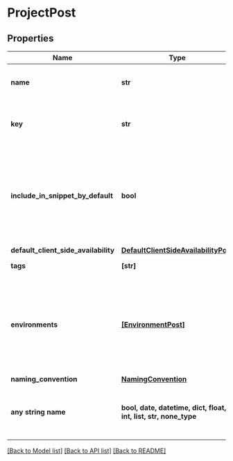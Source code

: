 # ProjectPost


## Properties
Name | Type | Description | Notes
------------ | ------------- | ------------- | -------------
**name** | **str** | A human-friendly name for the project. | 
**key** | **str** | A unique key used to reference the project in your code. | 
**include_in_snippet_by_default** | **bool** | Whether or not flags created in this project are made available to the client-side JavaScript SDK by default. | [optional] 
**default_client_side_availability** | [**DefaultClientSideAvailabilityPost**](DefaultClientSideAvailabilityPost.md) |  | [optional] 
**tags** | **[str]** | Tags for the project | [optional] 
**environments** | [**[EnvironmentPost]**](EnvironmentPost.md) | Creates the provided environments for this project. If omitted default environments will be created instead. | [optional] 
**naming_convention** | [**NamingConvention**](NamingConvention.md) |  | [optional] 
**any string name** | **bool, date, datetime, dict, float, int, list, str, none_type** | any string name can be used but the value must be the correct type | [optional]

[[Back to Model list]](../README.md#documentation-for-models) [[Back to API list]](../README.md#documentation-for-api-endpoints) [[Back to README]](../README.md)



